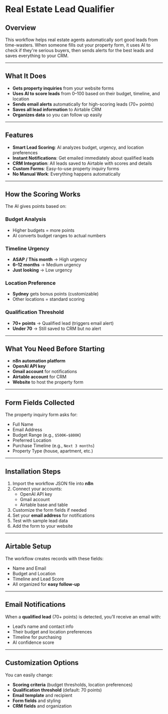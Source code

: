 # Real Estate Lead Qualifier

## Overview
This workflow helps real estate agents automatically sort good leads from time-wasters. When someone fills out your property form, it uses AI to check if they're serious buyers, then sends alerts for the best leads and saves everything to your CRM.

---

## What It Does
- **Gets property inquiries** from your website forms  
- **Uses AI to score leads** from 0–100 based on their budget, timeline, and location  
- **Sends email alerts** automatically for high-scoring leads (70+ points)  
- **Saves all lead information** to Airtable CRM  
- **Organizes data** so you can follow up easily  

---

## Features
- **Smart Lead Scoring**: AI analyzes budget, urgency, and location preferences  
- **Instant Notifications**: Get emailed immediately about qualified leads  
- **CRM Integration**: All leads saved to Airtable with scores and details  
- **Custom Forms**: Easy-to-use property inquiry forms  
- **No Manual Work**: Everything happens automatically  

---

## How the Scoring Works
The AI gives points based on:

### **Budget Analysis**
- Higher budgets = more points  
- AI converts budget ranges to actual numbers  

### **Timeline Urgency**
- **ASAP / This month** → High urgency  
- **6–12 months** → Medium urgency  
- **Just looking** → Low urgency  

### **Location Preference**
- **Sydney** gets bonus points (customizable)  
- Other locations = standard scoring  

### **Qualification Threshold**
- **70+ points** → Qualified lead (triggers email alert)  
- **Under 70** → Still saved to CRM but no alert  

---

## What You Need Before Starting
- **n8n automation platform**  
- **OpenAI API key**  
- **Gmail account** for notifications  
- **Airtable account** for CRM  
- **Website** to host the property form  

---

## Form Fields Collected
The property inquiry form asks for:  
- Full Name  
- Email Address  
- Budget Range (e.g., `$500K–$800K`)  
- Preferred Location  
- Purchase Timeline (e.g., `Next 3 months`)  
- Property Type (house, apartment, etc.)  

---

## Installation Steps
1. Import the workflow JSON file into **n8n**  
2. Connect your accounts:  
   - OpenAI API key  
   - Gmail account  
   - Airtable base and table  
3. Customize the form fields if needed  
4. Set your **email address** for notifications  
5. Test with sample lead data  
6. Add the form to your website  

---

## Airtable Setup
The workflow creates records with these fields:  
- Name and Email  
- Budget and Location  
- Timeline and Lead Score  
- All organized for **easy follow-up**  

---

## Email Notifications
When a **qualified lead** (70+ points) is detected, you’ll receive an email with:  
- Lead’s name and contact info  
- Their budget and location preferences  
- Timeline for purchasing  
- AI confidence score  

---

## Customization Options
You can easily change:  
- **Scoring criteria** (budget thresholds, location preferences)  
- **Qualification threshold** (default: 70 points)  
- **Email template** and recipient  
- **Form fields** and styling  
- **CRM fields** and organization  
